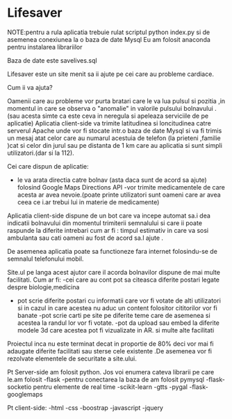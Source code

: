 # Lifesaver

NOTE:pentru a rula aplicatia trebuie rulat scriptul python index.py si de asemenea conexiunea la o baza de date Mysql 
Eu am folosit anaconda pentru instalarea librariilor

Baza de date este savelives.sql

Lifesaver este un site menit sa ii ajute pe cei care au probleme cardiace.

Cum ii va ajuta?


Oamenii care au probleme vor purta bratari care le va lua pulsul si pozitia ,in momentul in care se observa o "anomalie" in valorile pulsului bolnavului .(sau acesta simte ca este ceva in neregula si apeleaza serviciile de pe aplicatie) Aplicatia client-side va trimite latitudinea si loncitudinea catre serverul Apache unde vor fi stocate intr.o baza de date  Mysql si va fi trimis un mesaj atat celor care au numarul acestuia de telefon (la prieteni ,familie )cat si celor din jurul sau pe distanta de 1 km care au aplicatia si sunt simpli utilizatori.(dar si la 112).

Cei care dispun de aplicatie:
- le va arata directia catre bolnav (asta daca sunt de acord sa ajute) folosind Google Maps Directions API
-vor trimite medicamentele de care acesta ar avea nevoie.(poate printe utilizatori sunt oameni care ar avea ceea ce i.ar trebui lui in materie de medicamente)

Aplicatia client-side dispune de un bot care va incepe automat sa.i dea indicatii bolnavului din momentul trimiterii semnalului  si care ii poate raspunde la diferite intrebari cum ar fi : timpul estimativ in care va sosi ambulanta sau cati oameni au fost de acord sa.l ajute .

De asemenea aplicatia poate sa functioneze fara internet folosindu-se de semnalul telefonului mobil.
  
Site.ul pe langa acest ajutor care il acorda bolnavilor dispune de mai multe facilitati.
Cum ar fi:
-cei care au cont pot sa citeasca diferite postari legate despre biologie,medicina

- pot scrie diferite postari cu informatii care vor fi votate de alti utilizatori si in cazul in care acestea nu aduc un content folositor cititorilor vor fi banate
-pot scrie carti pe site pe diferite teme care de asemenea si acestea la randul lor vor fi votate.
-pot da upload sau embed la diferite modele 3d  care acestea pot fi vizualizate in AR.
si multe alte facilitati






Proiectul inca nu este terminat decat in proportie de 80% deci vor mai fi adaugate diferite facilitati sau sterse cele existente .De asemenea vor fi rezolvate elementele de securitate a site.ului.

Pt Server-side am folosit python.
Jos voi enumera cateva librarii pe care le.am folosit
-flask 
-pentru conectarea la baza de am folosit pymysql
-flask-socketio pentru elemente de real time
-scikit-learn 
-gtts
-pygal
-flask-googlemaps

Pt client-side:
-html
-css 
-boostrap
-javascript
-jquery


 
 
